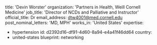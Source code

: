 title: 'Devin Worster'
organization: 'Partners in Health, Weill Cornell Medicine'
job_title: 'Director of NCDs and Palliative and Instructor'
official_title: Dr
email_address: dtw4001@med.cornell.edu
post_nominal_letters: 'MD, MPH'
works_in: 'United States'
expertise:
  - hypertension
id: d2392d16-df91-4d60-8a94-e4a41f46dd64
country:
  - united-states
blueprint: networking
